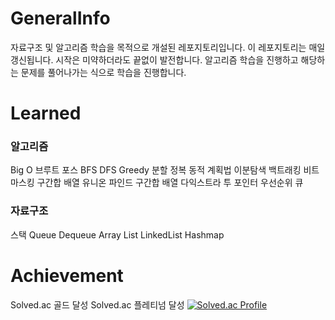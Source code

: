 # GeneralInfo
자료구조 및 알고리즘 학습을 목적으로 개설된 레포지토리입니다.
이 레포지토리는 매일 갱신됩니다. 
시작은 미약하더라도 끝없이 발전합니다.
알고리즘 학습을 진행하고 해당하는 문제를 풀어나가는 식으로 학습을 진행합니다.


# Learned
### 알고리즘
Big O 
브루트 포스
BFS
DFS
Greedy
분할 정복
동적 계획법
이분탐색
백트래킹
비트마스킹
구간합 배열
유니온 파인드
구간합 배열
다익스트라
투 포인터
우선순위 큐

### 자료구조
스택
Queue
Dequeue
Array
List
LinkedList
Hashmap


# Achievement
Solved.ac 골드 달성
Solved.ac 플레티넘 달성 
[![Solved.ac Profile](http://mazassumnida.wtf/api/v2/generate_badge?boj=wjdtmdcjf199)](https://solved.ac/wjdtmdcjf199/)
